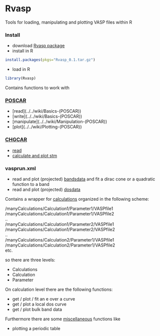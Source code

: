Rvasp
=====
Tools for loading, manipulating and plotting VASP files within R

### Install
* download [Rvasp package](../../raw/master/Rvasp_0.1.tar.gz)
* install in R

```R
install.packages(pkgs="Rvasp_0.1.tar.gz")
```

* load in R

```R
library(Rvasp)
```

Contains functions to work with

### [POSCAR](../../wiki/POSCAR)
* [read](../../wiki/Basics-(POSCAR\)) 
* [write](../../wiki/Basics-(POSCAR\)) 
* [manipulate](../../wiki/Manipulation-(POSCAR\))
* [plot](../../wiki/Plotting-(POSCAR\))

### [CHGCAR](../../wiki/CHGCAR)
* [read](../../wiki/CHGCAR)
* [calculate and plot stm](../../wiki/STM)

### vasprun.xml 
* read and plot (projected) [bandsdata](../../wiki/BANDS) and fit a dirac cone or a quadratic function to a band
* read and plot (projected) [dosdata](../../wiki/DOS)

Contains a wrapper for [calculations](../../wiki/CALCULATIONS) organized in the following scheme:   
   
/manyCalculations/Calculation1/Parameter1/VASPfile1   
/manyCalculations/Calculation1/Parameter1/VASPfile2   
..   
/manyCalculations/Calculation1/Parameter2/VASPfile1   
/manyCalculations/Calculation1/Parameter2/VASPfile2   
..   
/manyCalculations/Calculation2/Parameter1/VASPfile1   
/manyCalculations/Calculation2/Parameter1/VASPfile2   
etc.

so there are three levels:
* Calculations
* Calculation
* Parameter

On calculation level there are the following functions:
* get / plot / fit an e over a curve
* get / plot a local dos curve
* get / plot bulk band data

Furthermore there are some [miscellaneous](../../wiki/miscellaneous) functions like
* plotting a periodic table